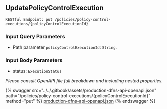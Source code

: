 
## UpdatePolicyControlExecution
`RESTful Endpoint: put /policies/policy-control-executions/{policyControlExecutionId}`



### Input Query Parameters
* Path parameter `policyControlExecutionId`: `String`.  
  

### Input Body Parameters
* status: `ExecutionStatus` 

_Please consult OpenAPI file full breakdown and including nested properties._


{% swagger src="../../.gitbook/assets/production-dfns-api-openapi.json" path="/policies/policy-control-executions/{policyControlExecutionId}" method="put" %}
[production-dfns-api-openapi.json](../../.gitbook/assets/production-dfns-api-openapi.json)
{% endswagger %}
